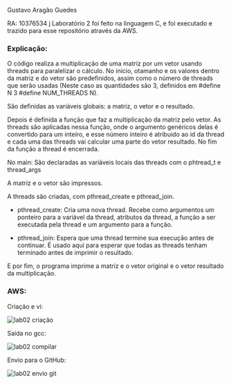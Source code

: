 Gustavo Aragão Guedes

RA: 10376534
j
Laboratório 2 foi feito na linguagem C, e foi executado e trazido para esse repositório através da AWS. 

### Explicação:
O código realiza a multiplicação de uma matriz por um vetor usando threads para paralelizar o cálculo.
No início, otamanho e os valores dentro da matriz e do vetor são predefinidos, assim como o número de threads que serão usadas (Neste caso as quantidades são 3, definidos em #define N 3 #define NUM_THREADS N).

São definidas as variáveis globais: a matriz, o vetor e o resultado.

Depois é definida a função que faz a multiplicação da matriz pelo vetor. As threads são aplicadas nessa função, onde o argumento genéricos delas é convertido para um inteiro, e esse número inteiro é atribuido ao id da thread e cada uma das threads vai calcular uma parte do vetor resultado. No fim da função a thread é encerrada.

No main: 
São declaradas as variáveis locais das threads com o phtread_t e thread_args

A matriz e o vetor são impressos.

A threads são criadas, com pthread_create e pthread_join.

- pthread_create: Cria uma nova thread. Recebe como argumentos um ponteiro para a variável da thread, atributos da thread, a função a ser executada pela thread e um argumento para a função.

- pthread_join: Espera que uma thread termine sua execução antes de continuar. É usado aqui para esperar que todas as threads tenham terminado antes de imprimir o resultado.

E por fim, o programa imprime a matriz e o vetor original e o vetor resultado da multiplicação.

### AWS:

Criação e vi:

![lab02 criação](https://github.com/Gustavo-Aragao-Guedes/CP05G/assets/64610385/ea02ba05-e4a3-4f72-9d89-82017c332c1e)

Saída no gcc:

![lab02 compilar](https://github.com/Gustavo-Aragao-Guedes/CP05G/assets/64610385/88815660-8723-4f88-b1f7-40fbebad4058)

Envio para o GitHub:

![lab02 envio git](https://github.com/Gustavo-Aragao-Guedes/CP05G/assets/64610385/20f6d938-fc3d-4714-9b99-cfa68cb01ed9)




